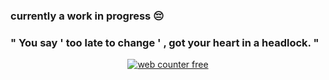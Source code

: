 ### currently a work in progress 😔

### " You say ' too late to change ' , got your heart in a headlock. "


<div align=center><a href='https://www.counter12.com'><img src='https://www.counter12.com/img-c3625DZyz23w2542-2.gif' border='0' alt='web counter free'></a><script type='text/javascript'
